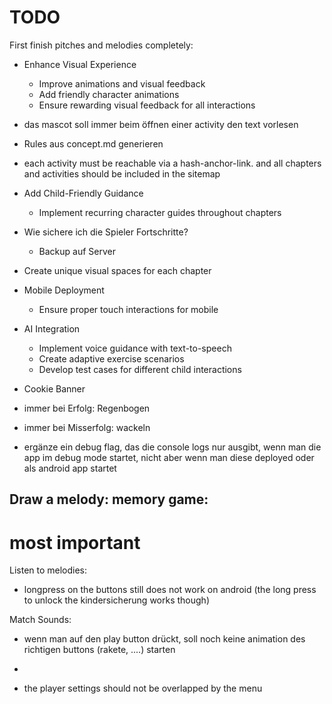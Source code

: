 TODO
====

First finish pitches and melodies completely:

- Enhance Visual Experience
    - Improve animations and visual feedback
    - Add friendly character animations
    - Ensure rewarding visual feedback for all interactions

- das mascot soll immer beim öffnen einer activity den text vorlesen

- Rules aus concept.md generieren

- each activity must be reachable via a hash-anchor-link. and all chapters and activities should be included in the sitemap

- Add Child-Friendly Guidance
    - Implement recurring character guides throughout chapters

- Wie sichere ich die Spieler Fortschritte? 
    - Backup auf Server

- Create unique visual spaces for each chapter

- Mobile Deployment
    - Ensure proper touch interactions for mobile
- AI Integration
    - Implement voice guidance with text-to-speech
    - Create adaptive exercise scenarios
    - Develop test cases for different child interactions

- Cookie Banner

- immer bei Erfolg: Regenbogen
- immer bei Misserfolg: wackeln

- ergänze ein debug flag, das die console logs nur ausgibt, wenn man die app  im debug mode startet, nicht aber wenn man diese deployed oder als android app startet




Draw a melody:
memory game: 
 - 

# most important
Listen to melodies:
- longpress on the buttons still does not work on android (the long press to unlock the kindersicherung works though)

Match Sounds:
- wenn man auf den play button drückt, soll noch keine animation des richtigen buttons (rakete, ....) starten
- 


- the player settings should not be overlapped by the menu
